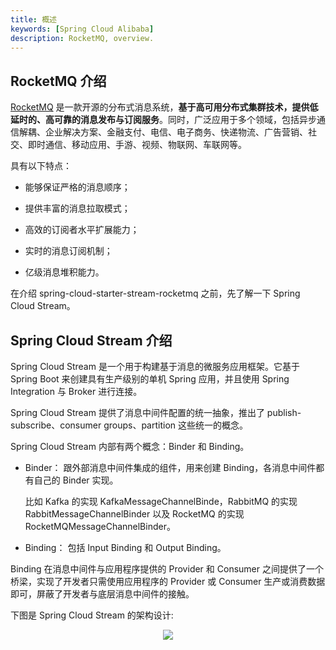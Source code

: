 ```yaml
---
title: 概述
keywords: [Spring Cloud Alibaba]
description: RocketMQ, overview.
---
```


## RocketMQ 介绍

[RocketMQ](https://rocketmq.apache.org/) 是一款开源的分布式消息系统，**基于高可用分布式集群技术，提供低延时的、高可靠的消息发布与订阅服务**。同时，广泛应用于多个领域，包括异步通信解耦、企业解决方案、金融支付、电信、电子商务、快递物流、广告营销、社交、即时通信、移动应用、手游、视频、物联网、车联网等。

具有以下特点：

- 能够保证严格的消息顺序；

- 提供丰富的消息拉取模式；

- 高效的订阅者水平扩展能力；

- 实时的消息订阅机制；

- 亿级消息堆积能力。

在介绍 spring-cloud-starter-stream-rocketmq 之前，先了解一下 Spring Cloud Stream。

## Spring Cloud Stream 介绍

Spring Cloud Stream 是一个用于构建基于消息的微服务应用框架。它基于 Spring Boot 来创建具有生产级别的单机 Spring 应用，并且使用 Spring Integration 与 Broker 进行连接。

Spring Cloud Stream 提供了消息中间件配置的统一抽象，推出了 publish-subscribe、consumer groups、partition 这些统一的概念。

Spring Cloud Stream 内部有两个概念：Binder 和 Binding。

- Binder： 跟外部消息中间件集成的组件，用来创建 Binding，各消息中间件都有自己的 Binder 实现。

  比如 Kafka 的实现 KafkaMessageChannelBinde，RabbitMQ 的实现 RabbitMessageChannelBinder 以及 RocketMQ 的实现 RocketMQMessageChannelBinder。

- Binding： 包括 Input Binding 和 Output Binding。

Binding 在消息中间件与应用程序提供的 Provider 和 Consumer 之间提供了一个桥梁，实现了开发者只需使用应用程序的 Provider 或 Consumer 生产或消费数据即可，屏蔽了开发者与底层消息中间件的接触。

下图是 Spring Cloud Stream 的架构设计:

<p align="center">
  <img src="/img/user/rocketmq/mq-1.png" />
</p>
